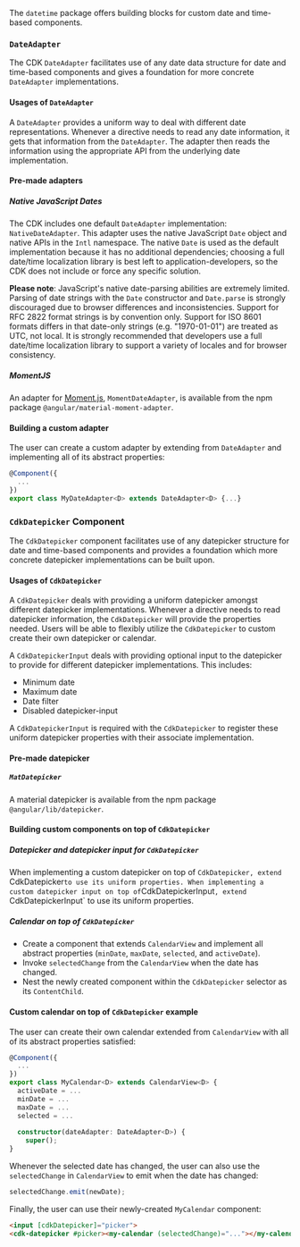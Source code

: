 The `datetime` package offers building blocks for custom date and time-based components.

### `DateAdapter`
The CDK `DateAdapter` facilitates use of any date data structure for date and time-based components and gives a
foundation for more concrete `DateAdapter` implementations.

#### Usages of `DateAdapter`
A `DateAdapter` provides a uniform way to deal with different date representations. Whenever a directive needs to read
any date information, it gets that information from the `DateAdapter`. The adapter then reads the information using the
appropriate API from the underlying date implementation.

#### Pre-made adapters

##### Native JavaScript Dates
The CDK includes one default `DateAdapter` implementation: `NativeDateAdapter`. This adapter uses the native JavaScript
`Date` object and native APIs in the `Intl` namespace. The native `Date` is used as the default implementation because
it has no additional dependencies; choosing a full date/time localization library is best left to
application-developers, so the CDK does not include or force any specific solution.

**Please note**: JavaScript's native date-parsing abilities are extremely limited. Parsing of date strings with the
`Date` constructor and `Date.parse` is strongly discouraged due to browser differences and inconsistencies. Support for
RFC 2822 format strings is by convention only. Support for ISO 8601 formats differs in that date-only strings
(e.g. "1970-01-01") are treated as UTC, not local. It is strongly recommended that developers use a full date/time
localization library to support a variety of locales and for browser consistency.

##### MomentJS
An adapter for [Moment.js](https://momentjs.com), `MomentDateAdapter`, is available from the npm package
`@angular/material-moment-adapter`.

#### Building a custom adapter
The user can create a custom adapter by extending from `DateAdapter` and implementing all of its abstract properties:

```ts
@Component({
  ...
})
export class MyDateAdapter<D> extends DateAdapter<D> {...}
```

### `CdkDatepicker` Component
The `CdkDatepicker` component facilitates use of any datepicker structure for date and time-based components and
provides a foundation which more concrete datepicker implementations can be built upon.

#### Usages of `CdkDatepicker`
A `CdkDatepicker` deals with providing a uniform datepicker amongst different datepicker implementations. Whenever a
directive needs to read datepicker information, the `CdkDatepicker` will provide the properties needed. Users will be
able to flexibly utilize the `CdkDatepicker` to custom create their own datepicker or calendar.

A `CdkDatepickerInput` deals with providing optional input to the datepicker to provide for different datepicker
implementations. This includes:
 * Minimum date
 * Maximum date
 * Date filter
 * Disabled datepicker-input

A `CdkDatepickerInput` is required with the `CdkDatepicker` to register these uniform datepicker properties with their
associate implementation.

#### Pre-made datepicker

##### `MatDatepicker`
A material datepicker is available from the npm package `@angular/lib/datepicker`.

#### Building custom components on top of `CdkDatepicker`

##### Datepicker and datepicker input for `CdkDatepicker`
When implementing a custom datepicker on top of `CdkDatepicker, extend `CdkDatepicker` to use its uniform properties.
When implementing a custom datepicker input on top of `CdkDatepickerInput`, extend `CdkDatepickerInput` to use its
uniform properties.

##### Calendar on top of `CdkDatepicker`
 * Create a component that extends `CalendarView` and implement all abstract properties (`minDate`, `maxDate`,
 `selected`, and `activeDate`).
 * Invoke `selectedChange` from the `CalendarView` when the date has changed.
 * Nest the newly created component within the `CdkDatepicker` selector as its `ContentChild`.

#### Custom calendar on top of `CdkDatepicker` example

The user can create their own calendar extended from `CalendarView` with all of its abstract properties satisfied:

```ts
@Component({
  ...
})
export class MyCalendar<D> extends CalendarView<D> {
  activeDate = ...
  minDate = ...
  maxDate = ...
  selected = ...
  
  constructor(dateAdapter: DateAdapter<D>) {
    super();
}
```

Whenever the selected date has changed, the user can also use the `selectedChange` in `CalendarView` to emit when the
date has changed:

```ts
selectedChange.emit(newDate);
```

Finally, the user can use their newly-created `MyCalendar` component:

```html
<input [cdkDatepicker]="picker">
<cdk-datepicker #picker><my-calendar (selectedChange)="..."></my-calendar></cdk-datepicker>
```
